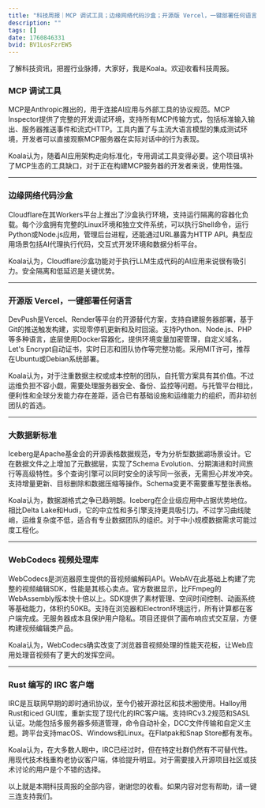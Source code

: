 ```yaml
---
title: "科技周报｜MCP 调试工具；边缘网络代码沙盒；开源版 Vercel，一键部署任何语言"
description: ""
tags: []
date: 1760846331
bvid: BV1LosFzrEW5
---
```

了解科技资讯，把握行业脉搏，大家好，我是Koala。欢迎收看科技周报。

### MCP 调试工具

MCP是Anthropic推出的，用于连接AI应用与外部工具的协议规范。MCP Inspector提供了完整的开发调试环境，支持所有MCP传输方式，包括标准输入输出、服务器推送事件和流式HTTP。工具内置了与主流大语言模型的集成测试环境，开发者可以直接观察MCP服务器在实际对话中的行为表现。

Koala认为，随着AI应用架构走向标准化，专用调试工具变得必要。这个项目填补了MCP生态的工具缺口，对于正在构建MCP服务器的开发者来说，使用性强。

---

### 边缘网络代码沙盒

Cloudflare在其Workers平台上推出了沙盒执行环境，支持运行隔离的容器化负载。每个沙盒拥有完整的Linux环境和独立文件系统，可以执行Shell命令，运行Python或Node.js应用，管理后台进程，还能通过URL暴露为HTTP API。典型应用场景包括AI代理执行代码，交互式开发环境和数据分析平台。

Koala认为，Cloudflare沙盒功能对于执行LLM生成代码的AI应用来说很有吸引力。安全隔离和低延迟是关键优势。

---

### 开源版 Vercel，一键部署任何语言

DevPush是Vercel、Render等平台的开源替代方案，支持自建服务器部署，基于Git的推送触发构建，实现零停机更新和及时回滚。支持Python、Node.js、PHP等多种语言，底层使用Docker容器化，提供环境变量加密管理，自定义域名，Let's Encrypt自动证书，实时日志和团队协作等完整功能。采用MIT许可，推荐在Ubuntu或Debian系统部署。

Koala认为，对于注重数据主权或成本控制的团队，自托管方案具有其价值。不过运维负担不容小觑，需要处理服务器安全、备份、监控等问题。与托管平台相比，便利性和全球分发能力存在差距，适合已有基础设施和运维能力的组织，而非初创团队的首选。

---

### 大数据新标准

Iceberg是Apache基金会的开源表格数据规范，专为分析型数据湖场景设计。它在数据文件之上增加了元数据层，实现了Schema Evolution、分期演进和时间旅行等高级特性。多个查询引擎可以同时安全的读写同一张表，无需担心并发冲突。支持增量更新、目标删除和数据压缩等操作。Schema变更不需要重写整张表格。

Koala认为，数据湖格式之争已趋明朗。Iceberg在企业级应用中占据优势地位。相比Delta Lake和Hudi，它的中立性和多引擎支持更具吸引力。不过学习曲线陡峭，运维复杂度不低，适合有专业数据团队的组织。对于中小规模数据需求可能过度工程化。

---

### WebCodecs 视频处理库

WebCodecs是浏览器原生提供的音视频编解码API。WebAV在此基础上构建了完整的视频编辑SDK，性能是其核心卖点。官方数据显示，比FFmpeg的WebAssembly版本快十倍以上。SDK提供了素材管理、空间时间控制、动画系统等基础能力，体积约50KB。支持在浏览器和Electron环境运行，所有计算都在客户端完成。无服务器成本且保护用户隐私。项目还提供了画布响应式交互层，方便构建视频编辑类产品。

Koala认为，WebCodecs确实改变了浏览器音视频处理的性能天花板，让Web应用处理音视频有了更大的发挥空间。

---

### Rust 编写的 IRC 客户端

IRC是互联网早期的即时通讯协议，至今仍被开源社区和技术圈使用。Halloy用Rust和iced GUI库，重新实现了现代化的IRC客户端。支持IRCv3.2规范和SASL认证。功能包括多服务器多频道管理，命令自动补全，DCC文件传输和自定义主题。跨平台支持macOS、Windows和Linux。在Flatpak和Snap Store都有发布。

Koala认为，在大多数人眼中，IRC已经过时，但在特定社群仍然有不可替代性。用现代技术栈重构老协议客户端，体验提升明显。对于需要接入开源项目社区或技术讨论的用户是个不错的选择。

以上就是本期科技周报的全部内容，谢谢您的收看。如果内容对您有帮助，请一键三连支持我们。

